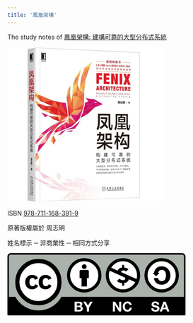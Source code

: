 ```yaml
---
title: '鳳凰架構'
---
```


The study notes of [鳳凰架構: 建構可靠的大型分布式系統](https://www.tenlong.com.tw/products/9787111683919)

![cover](./index/cover.jpeg)

ISBN [978-711-168-391-9](https://isbnsearch.org/isbn/9787111683919)

原著版權屬於 周志明

姓名標示 ─ 非商業性 ─ 相同方式分享

![CC](/img/cc-by-nc-sa.png)
